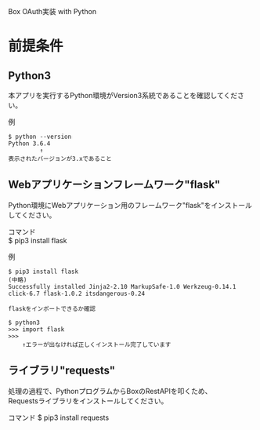Box OAuth実装 with Python

# 前提条件

## Python3

本アプリを実行するPython環境がVersion3系統であることを確認してください。  

例  
```
$ python --version
Python 3.6.4
         ↑
表示されたバージョンが3.xであること
```

## Webアプリケーションフレームワーク"flask"

Python環境にWebアプリケーション用のフレームワーク"flask"をインストールしてください。  

コマンド  
$ pip3 install flask

例  
```
$ pip3 install flask
(中略)
Successfully installed Jinja2-2.10 MarkupSafe-1.0 Werkzeug-0.14.1 click-6.7 flask-1.0.2 itsdangerous-0.24

flaskをインポートできるか確認

$ python3
>>> import flask
>>>
    ↑エラーが出なければ正しくインストール完了しています

```
## ライブラリ"requests"

処理の過程で、PythonプログラムからBoxのRestAPIを叩くため、  
Requestsライブラリをインストールしてください。  

コマンド
$ pip3 install requests



